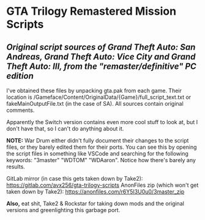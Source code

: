 # GTA Trilogy Remastered Mission Scripts
## _Original script sources of Grand Theft Auto: San Andreas, Grand Theft Auto: Vice City and Grand Theft Auto: III, from the "remaster/definitive" PC edition_

I've obtained these files by unpacking gta.pak from each game. Their location is /Gameface/Content/OriginalData/{Game}/full_script_text.txt or fakeMainOutputFile.txt (in the case of SA). All sources contain original comments. 

Apparently the Switch version contains even more cool stuff to look at, but I don't have that, so I can't do anything about it.

**NOTE:** War Drum either didn't fully document their changes to the script files, or they barely edited them for their ports. You can see this by opening the script files in something like VSCode and searching for the following keywords: "3master" "WDTOM" "WDAaron". Notice how there's barely any results.

GitLab mirror (in case this gets taken down by Take2): https://gitlab.com/avx256/gta-trilogy-scripts
AnonFiles zip (which won't get taken down by Take2): https://anonfiles.com/r6Y5I3U0u0/3master_zip

**Also,** eat shit, Take2 & Rockstar for taking down mods and the original versions and greenlighting this garbage port.